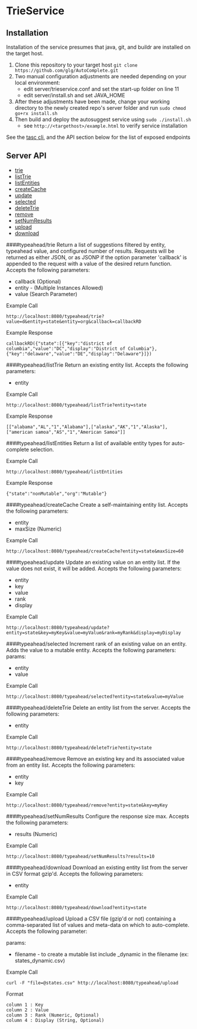 # TrieService

## Installation

Installation of the service presumes that java, git, and buildr are installed on the target host.

1. Clone this repository to your target host `git clone https://github.com/glg/AutoComplete.git`
1. Two manual configuration adjustments are needed depending on your local environment:
   * edit server/trieservice.conf and set the start-up folder on line 11
   * edit server/install.sh and set JAVA_HOME
1. After these adjustments have been made, change your working directory to the newly created repo's server folder and run `sudo chmod go+rx install.sh`
1. Then build and deploy the autosuggest service using `sudo ./install.sh`
   * see `http://<targethost>/example.html` to verify service installation

See the [tasc cli](AutoSuggest/tree/master/cli), and the API section below for the list of exposed endpoints

## Server API
* [trie](#typeaheadtrie)
* [listTrie](#typeaheadlisttrie)
* [listEntities](#typeaheadlistentities)
* [createCache](#typeaheadcreatecache)
* [update](#typeaheadupdate)
* [selected](#typeaheadselected)
* [deleteTrie](#typeaheaddeletetrie)
* [remove](#typeaheadremove)
* [setNumResults](#typeaheadsetnumresults)
* [upload](#typeaheadupload)
* [download](#typeaheaddownload)


####typeahead/trie
Return a list of suggestions filtered by entity, typeahead value, and configured number of results.  Requests will be returned as either JSON, or as JSONP if the option parameter 'callback' is appended to the request with a value of the desired return function.  Accepts the following parameters:
  * callback (Optional)
  * entity - (Multiple Instances Allowed)
  * value (Search Parameter)

Example Call
```
http://localhost:8080/typeahead/trie?value=d&entity=state&entity=org&callback=callbackRD
```
Example Response
```
callbackRD({"state":[{"key":"district of columbia","value":"DC","display":"District of Columbia"},{"key":"delaware","value":"DE","display":"Delaware"}]})
```

####typeahead/listTrie
Return an existing entity list.  Accepts the following parameters:
  * entity

Example Call
```
http://localhost:8080/typeahead/listTrie?entity=state
```
Example Response
```
[["alabama","AL","1","Alabama"],["alaska","AK","1","Alaska"],["american samoa","AS","1","American Samoa"]]
```

####typeahead/listEntities
Return a list of available entity types for auto-complete selection.

Example Call
```
http://localhost:8080/typeahead/listEntities
```
Example Response
```
{"state":"nonMutable","org":"Mutable"}
```

####typeahead/createCache
Create a self-maintaining entity list.  Accepts the following parameters:
  * entity
  * maxSize (Numeric)

Example Call
```
http://localhost:8080/typeahead/createCache?entity=state&maxSize=60
```

####typeahead/update
Update an existing value on an entity list. If the value does not exist, it will be added.  Accepts the following parameters:
  * entity
  * key
  * value
  * rank
  * display

Example Call
```
http://localhost:8080/typeahead/update?entity=state&key=myKey&value=myValue&rank=myRank&display=myDisplay
```

####typeahead/selected
Increment rank of an existing value on an entity.  Adds the value to a mutable entity. Accepts the following parameters:
params:
  * entity
  * value

Example Call
```
http://localhost:8080/typeahead/selected?entity=state&value=myValue
```

####typeahead/deleteTrie
Delete an entity list from the server.  Accepts the following parameters:
  * entity

Example Call
```
http://localhost:8080/typeahead/deleteTrie?entity=state
```

####typeahead/remove
Remove an existing key and its associated value from an entity list.  Accepts the following parameters:
  * entity
  * key

Example Call
```
http://localhost:8080/typeahead/remove?entity=state&key=myKey
```

####typeahead/setNumResults
Configure the response size max.  Accepts the following parameters:
  * results (Numeric)

Example Call
```
http://localhost:8080/typeahead/setNumResults?results=10
```

####typeahead/download
Download an existing entity list from the server in CSV format gzip'd.  Accepts the following parameters:
  * entity

Example Call
```
http://localhost:8080/typeahead/download?entity=state
```

####typeahead/upload
Upload a CSV file (gzip'd or not) containing a comma-separated list of values and meta-data on which to auto-complete.  Accepts the following parameter:

params:
  * filename - to create a mutable list include _dynamic in the filename (ex: states_dynamic.csv)

Example Call
```
curl -F "file=@states.csv" http://localhost:8080/typeahead/upload
```

Format
```
column 1 : Key
column 2 : Value
column 3 : Rank (Numeric, Optional)
column 4 : Display (String, Optional)
```
